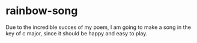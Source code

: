 # rainbow-song
Due to the incredible succes of my poem, I am going to make a song
in the key of c major, since it should be happy and easy to play.
